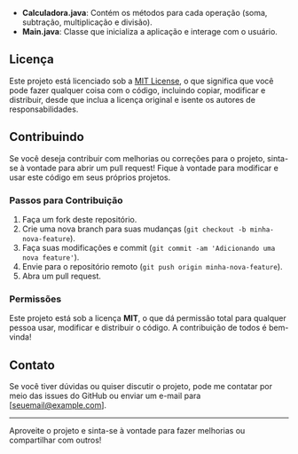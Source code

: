 
- **Calculadora.java**: Contém os métodos para cada operação (soma, subtração, multiplicação e divisão).
- **Main.java**: Classe que inicializa a aplicação e interage com o usuário.

## Licença

Este projeto está licenciado sob a [MIT License](https://opensource.org/licenses/MIT), o que significa que você pode fazer qualquer coisa com o código, incluindo copiar, modificar e distribuir, desde que inclua a licença original e isente os autores de responsabilidades.

## Contribuindo

Se você deseja contribuir com melhorias ou correções para o projeto, sinta-se à vontade para abrir um pull request! Fique à vontade para modificar e usar este código em seus próprios projetos.

### Passos para Contribuição

1. Faça um fork deste repositório.
2. Crie uma nova branch para suas mudanças (`git checkout -b minha-nova-feature`).
3. Faça suas modificações e commit (`git commit -am 'Adicionando uma nova feature'`).
4. Envie para o repositório remoto (`git push origin minha-nova-feature`).
5. Abra um pull request.

### Permissões

Este projeto está sob a licença **MIT**, o que dá permissão total para qualquer pessoa usar, modificar e distribuir o código. A contribuição de todos é bem-vinda!

## Contato

Se você tiver dúvidas ou quiser discutir o projeto, pode me contatar por meio das issues do GitHub ou enviar um e-mail para [seuemail@example.com].

---

Aproveite o projeto e sinta-se à vontade para fazer melhorias ou compartilhar com outros!

